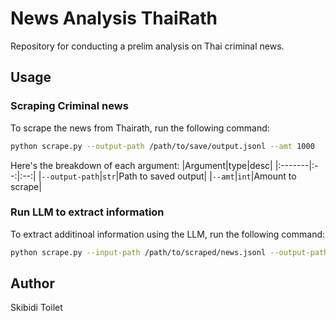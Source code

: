 # News Analysis ThaiRath
Repository for conducting a prelim analysis on Thai criminal news.

## Usage
### Scraping Criminal news
To scrape the news from Thairath, run the following command:
```bash
python scrape.py --output-path /path/to/save/output.jsonl --amt 1000
```
Here's the breakdown of each argument:
|Argument|type|desc|
|:-------|:--:|:--:|
|`--output-path`|`str`|Path to saved output|
|`--amt`|`int`|Amount to scrape|

### Run LLM to extract information
To extract additinoal information using the LLM, run the following command:
```bash
python scrape.py --input-path /path/to/scraped/news.jsonl --output-path /path/to/saved/file.jsonl
```

## Author
Skibidi Toilet
